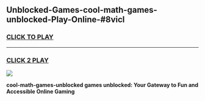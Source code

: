 
## Unblocked-Games-cool-math-games-unblocked-Play-Online-#8vicl
<h3>
<a href="https://premium.freeplayer.one?title=cool-math-games-unblocked&ref=27F">CLICK TO PLAY</a></h3>
<hr>

<h3>
<a href="https://premium.freeplayer.one?title=cool-math-games-unblocked&ref=27F">CLICK 2 PLAY</a>
  
</h3>

<a href="https://premium.freeplayer.one?title=cool-math-games-unblocked&ref=27F"><img src="https://clearcache.store/games.png"></a>


**cool-math-games-unblocked games unblocked: Your Gateway to Fun and Accessible Online Gaming**
